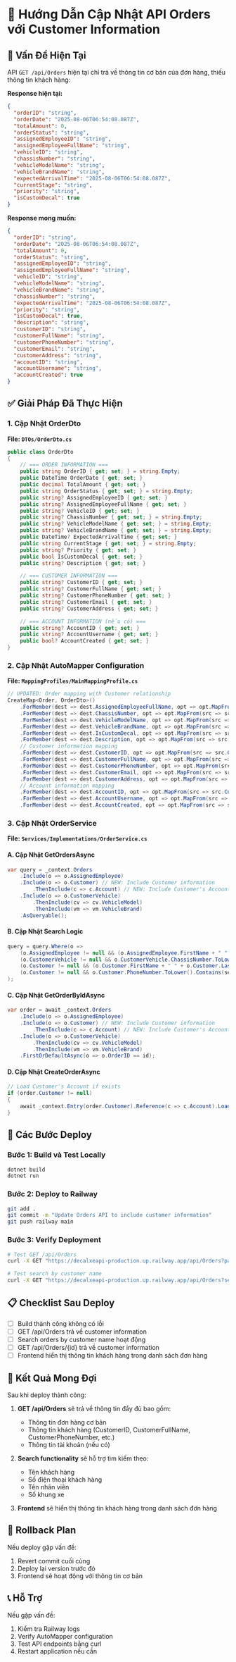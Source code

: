 # 🔧 Hướng Dẫn Cập Nhật API Orders với Customer Information

## 🚨 Vấn Đề Hiện Tại

API `GET /api/Orders` hiện tại chỉ trả về thông tin cơ bản của đơn hàng, thiếu thông tin khách hàng:

**Response hiện tại:**
```json
{
  "orderID": "string",
  "orderDate": "2025-08-06T06:54:08.087Z",
  "totalAmount": 0,
  "orderStatus": "string",
  "assignedEmployeeID": "string",
  "assignedEmployeeFullName": "string",
  "vehicleID": "string",
  "chassisNumber": "string",
  "vehicleModelName": "string",
  "vehicleBrandName": "string",
  "expectedArrivalTime": "2025-08-06T06:54:08.087Z",
  "currentStage": "string",
  "priority": "string",
  "isCustomDecal": true
}
```

**Response mong muốn:**
```json
{
  "orderID": "string",
  "orderDate": "2025-08-06T06:54:08.087Z",
  "totalAmount": 0,
  "orderStatus": "string",
  "assignedEmployeeID": "string",
  "assignedEmployeeFullName": "string",
  "vehicleID": "string",
  "vehicleModelName": "string",
  "vehicleBrandName": "string",
  "chassisNumber": "string",
  "expectedArrivalTime": "2025-08-06T06:54:08.087Z",
  "priority": "string",
  "isCustomDecal": true,
  "description": "string",
  "customerID": "string",
  "customerFullName": "string",
  "customerPhoneNumber": "string",
  "customerEmail": "string",
  "customerAddress": "string",
  "accountID": "string",
  "accountUsername": "string",
  "accountCreated": true
}
```

## ✅ Giải Pháp Đã Thực Hiện

### 1. Cập Nhật OrderDto

**File: `DTOs/OrderDto.cs`**
```csharp
public class OrderDto
{
    // === ORDER INFORMATION ===
    public string OrderID { get; set; } = string.Empty;
    public DateTime OrderDate { get; set; }
    public decimal TotalAmount { get; set; }
    public string OrderStatus { get; set; } = string.Empty;
    public string? AssignedEmployeeID { get; set; }
    public string? AssignedEmployeeFullName { get; set; }
    public string? VehicleID { get; set; }
    public string? ChassisNumber { get; set; } = string.Empty;
    public string? VehicleModelName { get; set; } = string.Empty;
    public string? VehicleBrandName { get; set; } = string.Empty;
    public DateTime? ExpectedArrivalTime { get; set; }
    public string CurrentStage { get; set; } = string.Empty;
    public string? Priority { get; set; }
    public bool IsCustomDecal { get; set; }
    public string? Description { get; set; }

    // === CUSTOMER INFORMATION ===
    public string? CustomerID { get; set; }
    public string? CustomerFullName { get; set; }
    public string? CustomerPhoneNumber { get; set; }
    public string? CustomerEmail { get; set; }
    public string? CustomerAddress { get; set; }

    // === ACCOUNT INFORMATION (nếu có) ===
    public string? AccountID { get; set; }
    public string? AccountUsername { get; set; }
    public bool? AccountCreated { get; set; }
}
```

### 2. Cập Nhật AutoMapper Configuration

**File: `MappingProfiles/MainMappingProfile.cs`**
```csharp
// UPDATED: Order mapping with Customer relationship
CreateMap<Order, OrderDto>()
    .ForMember(dest => dest.AssignedEmployeeFullName, opt => opt.MapFrom(src => src.AssignedEmployee != null ? src.AssignedEmployee.FirstName + " " + src.AssignedEmployee.LastName : null))
    .ForMember(dest => dest.ChassisNumber, opt => opt.MapFrom(src => src.CustomerVehicle != null ? src.CustomerVehicle.ChassisNumber : null))
    .ForMember(dest => dest.VehicleModelName, opt => opt.MapFrom(src => src.CustomerVehicle != null && src.CustomerVehicle.VehicleModel != null ? src.CustomerVehicle.VehicleModel.ModelName : null))
    .ForMember(dest => dest.VehicleBrandName, opt => opt.MapFrom(src => src.CustomerVehicle != null && src.CustomerVehicle.VehicleModel != null && src.CustomerVehicle.VehicleModel.VehicleBrand != null ? src.CustomerVehicle.VehicleModel.VehicleBrand.BrandName : null))
    .ForMember(dest => dest.IsCustomDecal, opt => opt.MapFrom(src => src.IsCustomDecal))
    .ForMember(dest => dest.Description, opt => opt.MapFrom(src => src.Description))
    // Customer information mapping
    .ForMember(dest => dest.CustomerID, opt => opt.MapFrom(src => src.Customer != null ? src.Customer.CustomerID : null))
    .ForMember(dest => dest.CustomerFullName, opt => opt.MapFrom(src => src.Customer != null ? src.Customer.FirstName + " " + src.Customer.LastName : null))
    .ForMember(dest => dest.CustomerPhoneNumber, opt => opt.MapFrom(src => src.Customer != null ? src.Customer.PhoneNumber : null))
    .ForMember(dest => dest.CustomerEmail, opt => opt.MapFrom(src => src.Customer != null ? src.Customer.Email : null))
    .ForMember(dest => dest.CustomerAddress, opt => opt.MapFrom(src => src.Customer != null ? src.Customer.Address : null))
    // Account information mapping
    .ForMember(dest => dest.AccountID, opt => opt.MapFrom(src => src.Customer != null && src.Customer.Account != null ? src.Customer.Account.AccountID : null))
    .ForMember(dest => dest.AccountUsername, opt => opt.MapFrom(src => src.Customer != null && src.Customer.Account != null ? src.Customer.Account.Username : null))
    .ForMember(dest => dest.AccountCreated, opt => opt.MapFrom(src => src.Customer != null && src.Customer.Account != null));
```

### 3. Cập Nhật OrderService

**File: `Services/Implementations/OrderService.cs`**

#### A. Cập Nhật GetOrdersAsync
```csharp
var query = _context.Orders
    .Include(o => o.AssignedEmployee)
    .Include(o => o.Customer) // NEW: Include Customer information
        .ThenInclude(c => c.Account) // NEW: Include Customer's Account
    .Include(o => o.CustomerVehicle)
        .ThenInclude(cv => cv.VehicleModel) 
        .ThenInclude(vm => vm.VehicleBrand) 
    .AsQueryable();
```

#### B. Cập Nhật Search Logic
```csharp
query = query.Where(o =>
    (o.AssignedEmployee != null && (o.AssignedEmployee.FirstName + " " + o.AssignedEmployee.LastName).ToLower().Contains(searchTermLower)) ||
    (o.CustomerVehicle != null && o.CustomerVehicle.ChassisNumber.ToLower().Contains(searchTermLower)) ||
    (o.Customer != null && (o.Customer.FirstName + " " + o.Customer.LastName).ToLower().Contains(searchTermLower)) ||
    (o.Customer != null && o.Customer.PhoneNumber.ToLower().Contains(searchTermLower))
);
```

#### C. Cập Nhật GetOrderByIdAsync
```csharp
var order = await _context.Orders
    .Include(o => o.AssignedEmployee)
    .Include(o => o.Customer) // NEW: Include Customer information
        .ThenInclude(c => c.Account) // NEW: Include Customer's Account
    .Include(o => o.CustomerVehicle)
        .ThenInclude(cv => cv.VehicleModel)
        .ThenInclude(vm => vm.VehicleBrand)
    .FirstOrDefaultAsync(o => o.OrderID == id);
```

#### D. Cập Nhật CreateOrderAsync
```csharp
// Load Customer's Account if exists
if (order.Customer != null)
{
    await _context.Entry(order.Customer).Reference(c => c.Account).LoadAsync();
}
```

## 🚀 Các Bước Deploy

### Bước 1: Build và Test Locally
```bash
dotnet build
dotnet run
```

### Bước 2: Deploy to Railway
```bash
git add .
git commit -m "Update Orders API to include customer information"
git push railway main
```

### Bước 3: Verify Deployment
```bash
# Test GET /api/Orders
curl -X GET "https://decalxeapi-production.up.railway.app/api/Orders?page=1&pageSize=5"

# Test search by customer name
curl -X GET "https://decalxeapi-production.up.railway.app/api/Orders?searchTerm=Nguyễn&page=1&pageSize=5"
```

## 📋 Checklist Sau Deploy

- [ ] Build thành công không có lỗi
- [ ] GET /api/Orders trả về customer information
- [ ] Search orders by customer name hoạt động
- [ ] GET /api/Orders/{id} trả về customer information
- [ ] Frontend hiển thị thông tin khách hàng trong danh sách đơn hàng

## 🎯 Kết Quả Mong Đợi

Sau khi deploy thành công:

1. **GET /api/Orders** sẽ trả về thông tin đầy đủ bao gồm:
   - Thông tin đơn hàng cơ bản
   - Thông tin khách hàng (CustomerID, CustomerFullName, CustomerPhoneNumber, etc.)
   - Thông tin tài khoản (nếu có)

2. **Search functionality** sẽ hỗ trợ tìm kiếm theo:
   - Tên khách hàng
   - Số điện thoại khách hàng
   - Tên nhân viên
   - Số khung xe

3. **Frontend** sẽ hiển thị thông tin khách hàng trong danh sách đơn hàng

## 🔄 Rollback Plan

Nếu deploy gặp vấn đề:
1. Revert commit cuối cùng
2. Deploy lại version trước đó
3. Frontend sẽ hoạt động với thông tin cơ bản

## 📞 Hỗ Trợ

Nếu gặp vấn đề:
1. Kiểm tra Railway logs
2. Verify AutoMapper configuration
3. Test API endpoints bằng curl
4. Restart application nếu cần